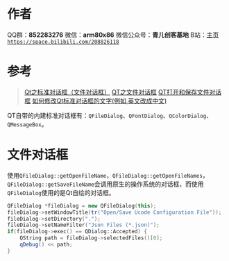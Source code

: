 ﻿# 作者
QQ群：**852283276**
微信：**arm80x86**
微信公众号：**青儿创客基地**
B站：[主页 `https://space.bilibili.com/208826118`](https://space.bilibili.com/208826118)

# 参考
> [Qt之标准对话框（文件对话框）](https://blog.csdn.net/zl_95520/article/details/82687556)
> [QT之文件对话框](https://www.cnblogs.com/ylan2009/archive/2012/05/06/2486606.html)
> [QT打开和保存文件对话框](https://www.cnblogs.com/liuyunfeifei/archive/2013/02/26/2933411.html)
> [如何修改Qt标准对话框的文字(例如,英文改成中文)](https://blog.csdn.net/libaineu2004/article/details/19030129)

QT自带的内建标准对话框有：`QFileDialog`、`QFontDialog`、`QColorDialog`、`QMessageBox`。

# 文件对话框
使用`QFileDialog::getOpenFileName`，`QFileDialog::getOpenFileNames`，`QFileDialog::getSaveFileName`会调用原生的操作系统的对话框，而使用`QFileDialog`使用的是Qt自绘的对话框。
```cpp
QFileDialog *fileDialog = new QFileDialog(this);
fileDialog->setWindowTitle(tr("Open/Save Ucode Configuration File"));
fileDialog->setDirectory(".");
fileDialog->setNameFilter("Json Files (*.json)");
if(fileDialog->exec() == QDialog::Accepted) {
    QString path = fileDialog->selectedFiles()[0];
    qDebug() << path;
}
```

